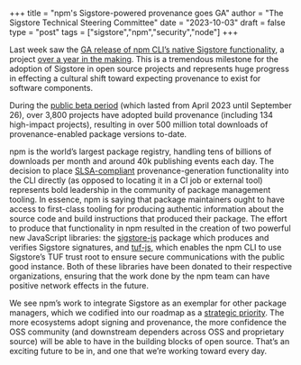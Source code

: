+++
title = "npm's Sigstore-powered provenance goes GA"
author = "The Sigstore Technical Steering Committee"
date = "2023-10-03"
draft = false
type = "post"
tags = ["sigstore","npm","security","node"]
+++

Last week saw the [GA release of npm CLI’s native Sigstore functionality](https://github.blog/changelog/2023-09-26-npm-provenance-general-availability/), a project [over a year in the making](https://www.wired.com/story/github-code-signing-sigstore/). This is a tremendous milestone for the adoption of Sigstore in open source projects and represents huge progress in effecting a cultural shift toward expecting provenance to exist for software components. 

During the [public beta period](https://blog.sigstore.dev/npm-public-beta/) (which lasted from April 2023 until September 26), over 3,800 projects have adopted build provenance (including 134 high-impact projects), resulting in over 500 million total downloads of provenance-enabled package versions to-date. 

npm is the world’s largest package registry, handling tens of billions of downloads per month and around 40k publishing events each day. The decision to place [SLSA-compliant](https://slsa.dev/spec/v1.0/provenance) provenance-generation functionality into the CLI directly (as opposed to locating it in a CI job or external tool) represents bold leadership in the community of package management tooling. In essence, npm is saying that package maintainers ought to have access to first-class tooling for producing authentic information about the source code and build instructions that produced their package. The effort to produce that functionality in npm resulted in the creation of two powerful new JavaScript libraries: the [sigstore-js](https://github.com/sigstore/sigstore-js) package which produces and verifies Sigstore signatures, and [tuf-js](https://github.com/theupdateframework/tuf-js), which enables the npm CLI to use Sigstore’s TUF trust root to ensure secure communications with the public good instance. Both of these libraries have been donated to their respective organizations, ensuring that the work done by the npm team can have positive network effects in the future.

We see npm’s work to integrate Sigstore as an exemplar for other package managers, which we codified into our roadmap as a [strategic priority](https://github.com/sigstore/community/blob/main/ROADMAP.md#focus-on-oss-package-managers-as-the-primary-path-for-sigstore-adoption-in-the-oss-ecosystems). The more ecosystems adopt signing and provenance, the more confidence the OSS community (and downstream dependers across OSS and proprietary source) will be able to have in the building blocks of open source. That’s an exciting future to be in, and one that we’re working toward every day.